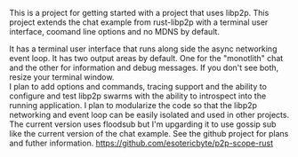 This is a project for getting started with a project that uses libp2p.
This project extends the chat example from rust-libp2p with a terminal user interface, coomand line options and no MDNS by default.

It has a terminal user interface that runs along side the async networking event loop. It has two output areas by default. One for the "monotlith" chat and the other for information and debug messages.
If you don't see both, resize your terminal window.   
I plan to add options and commands, tracing support and the ability to configure and test libp2p swarms with the ability to introspect into the running application.
I plan to modularize the code so that the libp2p networking and event loop can be easily isolated and used in other projects.
The current version uses floodsub but I'm upgarding it to use gossip sub like the current version of the chat example.
See the github project for plans and futher information. 
https://github.com/esotericbyte/p2p-scope-rust


